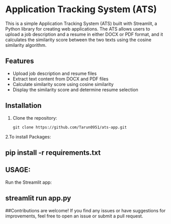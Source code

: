 
# Application Tracking System (ATS)

This is a simple Application Tracking System (ATS) built with Streamlit, a Python library for creating web applications. The ATS allows users to upload a job description and a resume in either DOCX or PDF format, and it calculates the similarity score between the two texts using the cosine similarity algorithm.

## Features

- Upload job description and resume files
- Extract text content from DOCX and PDF files
- Calculate similarity score using cosine similarity
- Display the similarity score and determine resume selection

## Installation

1. Clone the repository:
   ```shell
   git clone https://github.com/Tarun0951/ats-app.git
2.To install Packages:
 ## pip install -r requirements.txt
## USAGE:
Run the Streamlit app:
## streamlit run app.py


##Contributions are welcome! If you find any issues or have suggestions for improvements, feel free to open an issue or submit a pull request.

